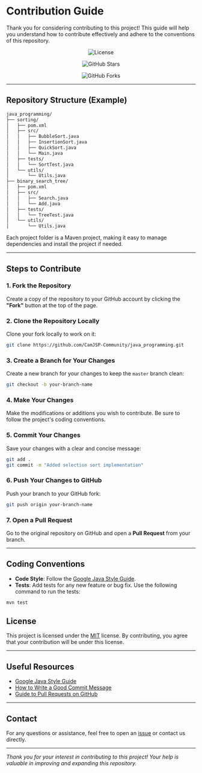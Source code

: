 # Contribution Guide

Thank you for considering contributing to this project! This guide will help you understand how to contribute effectively and adhere to the conventions of this repository.

<div align="center">

<!-- License Badge -->
![License](https://img.shields.io/github/license/CamJSP-Community/java_programming?style=for-the-badge)

<!-- Star Badge -->
![GitHub Stars](https://img.shields.io/github/stars/CamJSP-Community/java_programming?style=for-the-badge)

<!-- Fork Badge -->
![GitHub Forks](https://img.shields.io/github/forks/CamJSP-Community/java_programming?style=for-the-badge)

</div>

---

## Repository Structure (Example)

```bash
java_programming/
├── sorting/
│   ├── pom.xml               
│   ├── src/
│   │   ├── BubbleSort.java
│   │   ├── InsertionSort.java
│   │   ├── QuickSort.java
│   │   └── Main.java
│   ├── tests/
│   │   └── SortTest.java
│   └── utils/
│       └── Utils.java
├── binary_search_tree/
│   ├── pom.xml               
│   ├── src/
│   │   ├── Search.java
│   │   └── Add.java
│   ├── tests/
│   │   └── TreeTest.java
│   └── utils/
│       └── Utils.java
```

Each project folder is a Maven project, making it easy to manage dependencies and install the project if needed.

---

## Steps to Contribute

### 1. Fork the Repository

Create a copy of the repository to your GitHub account by clicking the **"Fork"** button at the top of the page.

### 2. Clone the Repository Locally

Clone your fork locally to work on it:

```bash
git clone https://github.com/CamJSP-Community/java_programming.git
```

### 3. Create a Branch for Your Changes

Create a new branch for your changes to keep the `master` branch clean:

```bash
git checkout -b your-branch-name
```

### 4. Make Your Changes

Make the modifications or additions you wish to contribute. Be sure to follow the project's coding conventions.

### 5. Commit Your Changes

Save your changes with a clear and concise message:

```bash
git add .
git commit -m "Added selection sort implementation"
```

### 6. Push Your Changes to GitHub

Push your branch to your GitHub fork:

```bash
git push origin your-branch-name
```

### 7. Open a Pull Request

Go to the original repository on GitHub and open a **Pull Request** from your branch.

---

## Coding Conventions

- **Code Style**: Follow the [Google Java Style Guide](https://google.github.io/styleguide/javaguide.html).
- **Tests**: Add tests for any new feature or bug fix. Use the following command to run the tests:

```bash
mvn test
```

## License

This project is licensed under the [MIT](./LICENSE) license. By contributing, you agree that your contribution will be under this license.

---

## Useful Resources

- [Google Java Style Guide](https://google.github.io/styleguide/javaguide.html)
- [How to Write a Good Commit Message](https://chris.beams.io/posts/git-commit/)
- [Guide to Pull Requests on GitHub](https://docs.github.com/en/github/collaborating-with-pull-requests)

---

## Contact

For any questions or assistance, feel free to open an [issue](https://github.com/CamJSP-Community/java_programming/issues) or contact us directly.

---

*Thank you for your interest in contributing to this project! Your help is valuable in improving and expanding this repository.*
